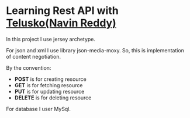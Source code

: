 # Learning Rest API with [Telusko(Navin Reddy)](https://courses.telusko.com/)

In this project I use jersey archetype.

For json and xml I use library json-media-moxy. So, this is implementation of content negotiation.

By the convention:
* **POST** is for creating resource
* **GET** is for fetching resource
* **PUT** is for updating resource
* **DELETE** is for deleting resource

For database I user MySql.